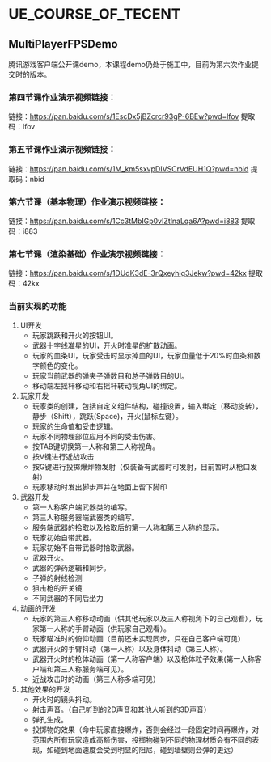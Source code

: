 # UE_COURSE_OF_TECENT
## MultiPlayerFPSDemo
腾讯游戏客户端公开课demo，本课程demo仍处于施工中，目前为第六次作业提交时的版本。
### 第四节课作业演示视频链接：   
链接：https://pan.baidu.com/s/1EscDx5jBZcrcr93gP-6BEw?pwd=lfov 
提取码：lfov 
### 第五节课作业演示视频链接：   
链接：https://pan.baidu.com/s/1M_km5sxvpDIVSCrVdEUH1Q?pwd=nbid 
提取码：nbid 
### 第六节课（基本物理）作业演示视频链接：   
链接：https://pan.baidu.com/s/1Cc3tMbIGp0vIZtlnaLqa6A?pwd=i883 
提取码：i883 
### 第七节课（渲染基础）作业演示视频链接：   
链接：https://pan.baidu.com/s/1DUdK3dE-3rQxeyhig3Jekw?pwd=42kx 
提取码：42kx 
### 当前实现的功能
1. UI开发
    * 玩家跳跃和开火的按钮UI。
    * 武器十字线准星的UI，开火时准星的扩散动画。
    * 玩家的血条UI，玩家受击时显示掉血的UI，玩家血量低于20%时血条和数字颜色的变化。
    * 玩家当前武器的弹夹子弹数目和总子弹数目的UI。
    * 移动端左摇杆移动和右摇杆转动视角UI的绑定。
2. 玩家开发
    * 玩家类的创建，包括自定义组件结构，碰撞设置，输入绑定（移动旋转），静步（Shift），跳跃(Space)，开火(鼠标左键）。
    * 玩家的生命值和受击逻辑。
    * 玩家不同物理部位应用不同的受击伤害。
    * 按TAB键切换第一人称和第三人称视角。
    * 按V键进行近战攻击
    * 按G键进行投掷爆炸物发射（仅装备有武器时可发射，目前暂时从枪口发射）
    * 玩家移动时发出脚步声并在地面上留下脚印
3. 武器开发
    * 第一人称客户端武器类的编写。
    * 第三人称服务器端武器类的编写。
    * 服务端武器的拾取以及拾取后的第一人称和第三人称的显示。
    * 玩家初始自带武器。
    * 玩家初始不自带武器时拾取武器。
    * 武器开火。
    * 武器的弹药逻辑和同步。
    * 子弹的射线检测
    * 狙击枪的开关镜
    * 不同武器的不同后坐力
4. 动画的开发
    * 玩家的第三人称移动动画（供其他玩家以及三人称视角下的自己观看），玩家第一人称的手臂动画（供玩家自己观看）。
    * 玩家瞄准时的俯仰动画（目前还未实现同步，只在自己客户端可见）
    * 武器开火的手臂抖动（第一人称）以及身体抖动（第三人称）。
    * 武器开火时的枪体动画（第一人称客户端）以及枪体粒子效果(第一人称客户端和第三人称服务端可见）。
    * 近战攻击时的动画（第三人称多端可见）
5. 其他效果的开发
    * 开火时的镜头抖动。
    * 射击声音。（自己听到的2D声音和其他人听到的3D声音）
    * 弹孔生成。
    * 投掷物的效果（命中玩家直接爆炸，否则会经过一段固定时间再爆炸，对范围内所有玩家造成高额伤害，投掷物碰到不同的物理材质会有不同的表现，如碰到地面速度会受到明显的阻尼，碰到墙壁则会弹的更远）





